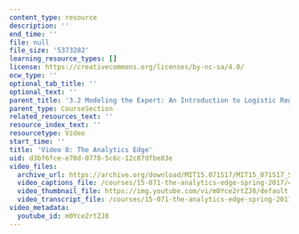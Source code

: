 ```yaml
---
content_type: resource
description: ''
end_time: ''
file: null
file_size: '5373282'
learning_resource_types: []
license: https://creativecommons.org/licenses/by-nc-sa/4.0/
ocw_type: ''
optional_tab_title: ''
optional_text: ''
parent_title: '3.2 Modeling the Expert: An Introduction to Logistic Regression'
parent_type: CourseSection
related_resources_text: ''
resource_index_text: ''
resourcetype: Video
start_time: ''
title: 'Video 8: The Analytics Edge'
uid: d3bf6fce-e70d-0778-5c6c-12c87dfbe83e
video_files:
  archive_url: https://archive.org/download/MIT15.071S17/MIT15_071S17_Session_3.2.14_300k.mp4
  video_captions_file: /courses/15-071-the-analytics-edge-spring-2017/42e8e9003ca65aed8ecad1412d19b63f_m0Yce2rtZJ8.vtt
  video_thumbnail_file: https://img.youtube.com/vi/m0Yce2rtZJ8/default.jpg
  video_transcript_file: /courses/15-071-the-analytics-edge-spring-2017/62708d616422a2fa846f448b4c31070f_m0Yce2rtZJ8.pdf
video_metadata:
  youtube_id: m0Yce2rtZJ8
---
```

